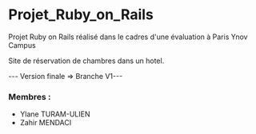 # Projet_Ruby_on_Rails
Projet Ruby on Rails réalisé dans le cadres d'une évaluation à Paris Ynov Campus


Site de réservation de chambres dans un hotel.

--- Version finale => Branche V1---

### Membres :
- Ylane TURAM-ULIEN
- Zahir MENDACI
